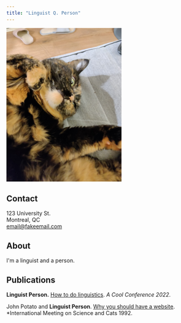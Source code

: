 ```yaml
---
title: "Linguist Q. Person"
---
```


<img src="cat.jpg" width="300" />

## Contact

123 University St.<br/>
Montreal, QC<br/>
[email@fakeemail.com](mailto:email@fakeemail.com)


## About

I'm a linguist and a person.

## Publications

**Linguist Person.** [How to do linguistics](https://googlethatforyou.com?q=linguistics). *A Cool Conference 2022*.

John Potato and **Linguist Person**. [Why you should have a website](http://amandadoucette.com/#/). *International Meeting on Science and Cats 1992.
